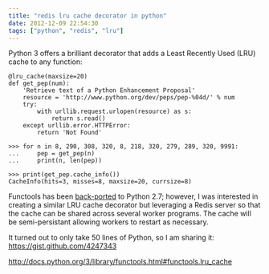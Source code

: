 ```yaml
---
title: "redis lru cache decorator in python"
date: 2012-12-09 22:54:30
tags: ["python", "redis", "lru"]
---
```


<p>
Python 3 offers a brilliant decorator that adds a Least Recently Used (LRU) cache to any function:

```
@lru_cache(maxsize=20)
def get_pep(num):
    'Retrieve text of a Python Enhancement Proposal'
    resource = 'http://www.python.org/dev/peps/pep-%04d/' % num
    try:
        with urllib.request.urlopen(resource) as s:
            return s.read()
    except urllib.error.HTTPError:
        return 'Not Found'

>>> for n in 8, 290, 308, 320, 8, 218, 320, 279, 289, 320, 9991:
...     pep = get_pep(n)
...     print(n, len(pep))

>>> print(get_pep.cache_info())
CacheInfo(hits=3, misses=8, maxsize=20, currsize=8)
```
</p>

<p>
Functools has been <a href="https://github.com/MiCHiLU/python-functools32">back-ported</a> to Python 2.7; however, I was interested in creating a similar LRU cache decorator but leveraging a Redis server so that the cache can be shared across several worker programs. The cache will be semi-persistant allowing workers to restart as necessary. 
<p>

<p>
It turned out to only take 50 lines of Python, so I am sharing it: <a href="https://gist.github.com/4247343">https://gist.github.com/4247343</a>
</p>

<p>
<a href="http://docs.python.org/3/library/functools.html#functools.lru_cache">http://docs.python.org/3/library/functools.html#functools.lru_cache</a>
</p>
